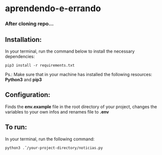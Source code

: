 # aprendendo-e-errando

### After cloning repo...


## Installation:

In your terminal, run the command below to install the necessary dependencies:

```
pip3 install -r requirements.txt
```

Ps.: Make sure that in your machine has installed the following resources: **Python3** and **pip3**


## Configuration:

Finds the **env.example** file in the root directory of your project, changes the variables to your own infos and renames file to **.env** 
 
## To run:

In your terminal, run the following command:

```
python3 .˜/your-project-directory/noticias.py
```